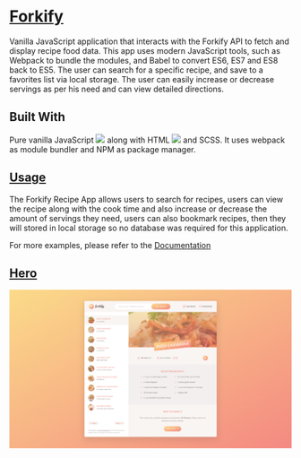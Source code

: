 # <a href="https://saber-recipes.netlify.app" target="_blank">Forkify</a>

Vanilla JavaScript application that interacts with the Forkify API to fetch and display recipe food data. This app uses modern JavaScript tools, such as Webpack to bundle the modules, and Babel to convert ES6, ES7 and ES8 back to ES5. The user can search for a specific recipe, and save to a favorites list via local storage. The user can easily increase or decrease servings as per his need and can view detailed directions.

## Built With

Pure vanilla JavaScript <img src="https://user-images.githubusercontent.com/25181517/117447155-6a868a00-af3d-11eb-9cfe-245df15c9f3f.png" width="20px"> along with HTML <img src="https://user-images.githubusercontent.com/25181517/183898674-75a4a1b1-f960-4ea9-abcb-637170a00a75.png" width="20px"> and SCSS. It uses webpack as module bundler and NPM as package manager.

## <a href="https://saber-recipes.netlify.app" target="_blank">Usage</a>

The Forkify Recipe App allows users to search for recipes, users can view the recipe along with the cook time and also increase or decrease the amount of servings they need, users can also bookmark recipes, then they will stored in local storage so no database was required for this application.

For more examples, please refer to the <a href="https://forkify-api.herokuapp.com/v2" target="_blank">Documentation</a>

## <a href="https://saber-recipes.netlify.app" target="_blank">Hero</a>

<a href="https://saber-recipes.netlify.app" target="_blank">
<img src="./screenshoot.png" style="max-width:100%;">
</a>
